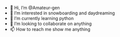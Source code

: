 - 👋 Hi, I’m @Amateur-gen
- 👀 I’m interested in snowboarding and daydreaming 
- 🌱 I’m currently learning python
- 💞️ I’m looking to collaborate on anything
- 📫 How to reach me show me anything

<!---
Amateur-gen/Amateur-gen is a ✨ special ✨ repository because its `README.md` (this file) appears on your GitHub profile.
You can click the Preview link to take a look at your changes.
--->
